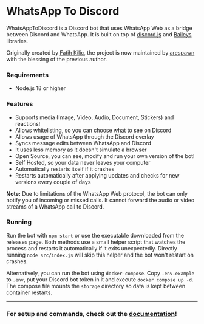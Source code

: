# WhatsApp To Discord

WhatsAppToDiscord is a Discord bot that uses WhatsApp Web as a bridge between Discord and WhatsApp. It is built on top of [discord.js](https://github.com/discordjs/discord.js) and [Baileys](https://github.com/WhiskeySockets/Baileys) libraries.

Originally created by [Fatih Kilic](https://github.com/FKLC), the project is now maintained by [arespawn](https://github.com/arespawn) with the blessing of the previous author.

### Requirements

- Node.js 18 or higher

### Features

- Supports media (Image, Video, Audio, Document, Stickers) and reactions!
- Allows whitelisting, so you can choose what to see on Discord
- Allows usage of WhatsApp through the Discord overlay
- Syncs message edits between WhatsApp and Discord
- It uses less memory as it doesn't simulate a browser
- Open Source, you can see, modify and run your own version of the bot!
- Self Hosted, so your data never leaves your computer
- Automatically restarts itself if it crashes
- Restarts automatically after applying updates and checks for new versions every couple of days

**Note:** Due to limitations of the WhatsApp Web protocol, the bot can only notify you of incoming or missed calls. It cannot forward the audio or video streams of a WhatsApp call to Discord.

### Running

Run the bot with `npm start` or use the executable downloaded from the releases
page. Both methods use a small helper script that watches the process and
restarts it automatically if it exits unexpectedly. Directly running
`node src/index.js` will skip this helper and the bot won't restart on crashes.

Alternatively, you can run the bot using `docker-compose`. Copy `.env.example`
to `.env`, put your Discord bot token in it and execute `docker compose up -d`.
The compose file mounts the `storage` directory so data is kept between
container restarts.

---

### For setup and commands, check out the [documentation](https://arespawn.github.io/WhatsAppToDiscord/)!

